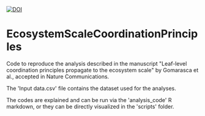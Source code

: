 [![DOI](https://zenodo.org/badge/613932595.svg)](https://zenodo.org/badge/latestdoi/613932595)

# EcosystemScaleCoordinationPrinciples
Code to reproduce the analysis described in the manuscript "Leaf-level coordination principles propagate to the ecosystem scale" by Gomarasca et al., accepted in Nature Communications.

The 'Input data.csv' file contains the dataset used for the analyses.

The codes are explained and can be run via the 'analysis_code' R markdown,
or they can be directly visualized in the 'scripts' folder.
